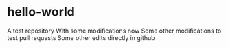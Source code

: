 # hello-world
A test repository
With some modifications now
Some other modifications to test pull requests
Some other edits directly in github
